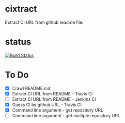 # cixtract
Extract CI URL from github readme file.

# status
[![Build Status](https://secure.travis-ci.org/klau5dev/cixtract.png)](https://travis-ci.org/klau5dev/cixtract)

# To Do
- [x] Crawl README.md
- [x] Extract CI URL from README - Travis CI
- [ ] Extract CI URL from README - Jenkins CI
- [x] Guess CI by github URL - Travis CI
- [x] Command line argument - get repository URL
- [ ] Command line argument - get multiple repository URL
